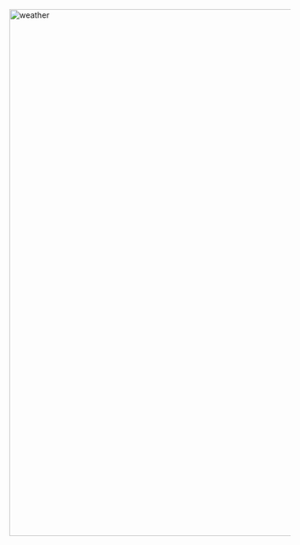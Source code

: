 <img width="945" alt="weather" src="https://github.com/ChamithDilshanTharuka/Weather-App/assets/137199818/d47dc946-8f3f-4c2b-96db-51c1c105c33a">
